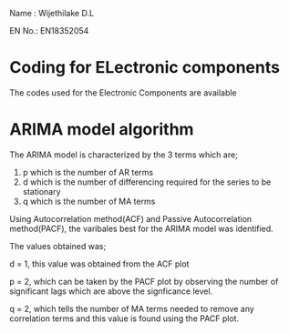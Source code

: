 Name  : Wijethilake D.L

EN No.: EN18352054

# Coding for ELectronic components

The codes used for the Electronic Components are available


# ARIMA model algorithm

The ARIMA model is characterized by the 3 terms which are;
1. p which is the number of AR terms
2. d which is the number of differencing required for the series to be stationary
3. q which is the number of MA terms

Using Autocorrelation method(ACF) and Passive Autocorrelation method(PACF), the varibales best for the ARIMA model was identified.

The values obtained was;

d = 1, this value was obtained from the ACF plot 

p = 2, which can be taken by the PACF plot by observing the number of significant lags which are above the signficance level.

q = 2, which tells the number of MA terms needed to remove any correlation terms and this value is found using the PACF plot.


